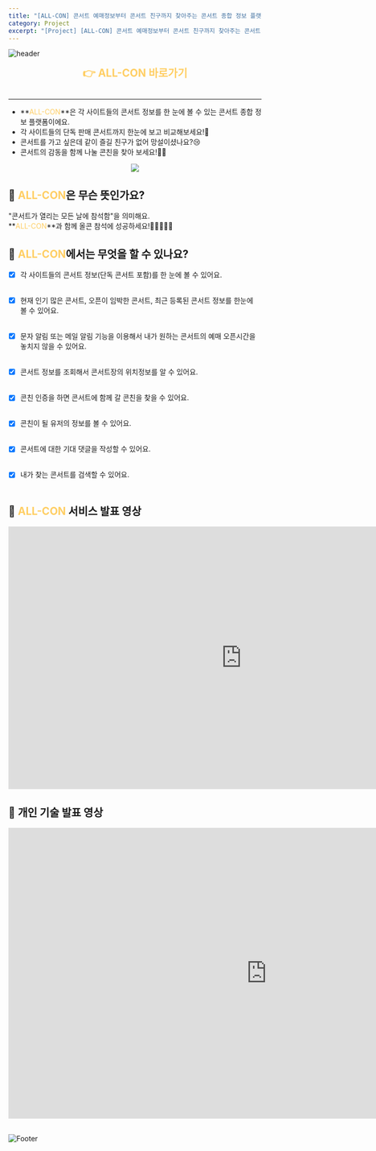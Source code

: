 ```yaml
---
title: "[ALL-CON] 콘서트 예매정보부터 콘서트 친구까지 찾아주는 콘서트 종합 정보 플랫폼 \U0001F39F"
category: Project
excerpt: "[Project] [ALL-CON] 콘서트 예매정보부터 콘서트 친구까지 찾아주는 콘서트 종합 정보 플랫폼 \U0001F39F"
---
```


![header](https://capsule-render.vercel.app/api?type=waving&color=FFCE63&height=230&section=header&text=예매정보부터&#160;콘서트&#160;친구까지&#160;찾아주는&#160;콘서트&#160;종합&#160;정보&#160;플랫폼&fontColor=FFFFFF&fontSize=25)

**<center><a href="https://all-con.kr/" target="_blank" style="text-decoration:none"><span style="font-size: 1.5em; color: #FFCE63;">&#160;👉 ALL-CON 바로가기&#160;</span></a></center><br>**

---

- **<span style="font-size: 1em; color: #FFCE63;">ALL-CON</span>**은 각 사이트들의 콘서트 정보를 한 눈에 볼 수 있는 콘서트 종합 정보 플랫폼이에요.
- 각 사이트들의 단독 판매 콘서트까지 한눈에 보고 비교해보세요!🤩
- 콘서트를 가고 싶은데 같이 즐길 친구가 없어 망설이셨나요?😢
- 콘서트의 감동을 함께 나눌 콘친을 찾아 보세요!🤼‍♂️

<center><a href="https://all-con.kr/" target="_blank" style="text-decoration:none"><img src="https://user-images.githubusercontent.com/83164003/152898834-c2e127a6-9431-4841-a6d0-21f532b7b07e.png"/></a></center>


## 🤔 <span style="color: #FFCE63;">ALL-CON</span>은 무슨 뜻인가요?

"콘서트가 열리는 모든 날에 참석함"을 의미해요.<br>
**<span style="font-size: 1em; color: #FFCE63;">ALL-CON</span>**과 함께 올콘 참석에 성공하세요!🏃‍♀️🏃🏃‍♂️


## 🤔 <span style="color: #FFCE63;">ALL-CON</span>에서는 무엇을 할 수 있나요?

- [X] 각 사이트들의 콘서트 정보(단독 콘서트 포함)를 한 눈에 볼 수 있어요.<br><br>
- [X] 현재 인기 많은 콘서트, 오픈이 임박한 콘서트, 최근 등록된 콘서트 정보를 한눈에 볼 수 있어요.<br><br>
- [X] 문자 알림 또는 메일 알림 기능을 이용해서 내가 원하는 콘서트의 예매 오픈시간을 놓치지 않을 수 있어요.<br><br>
- [X] 콘서트 정보를 조회해서 콘서트장의 위치정보를 알 수 있어요.<br><br>
- [X] 콘친 인증을 하면 콘서트에 함께 갈 콘친을 찾을 수 있어요.<br><br>
- [X] 콘친이 될 유저의 정보를 볼 수 있어요.<br><br>
- [X] 콘서트에 대한 기대 댓글을 작성할 수 있어요.<br><br>
- [X] 내가 찾는 콘서트를 검색할 수 있어요.<br><br>



## 🎥 <span style="color: #FFCE63;">ALL-CON</span> 서비스 발표 영상

<iframe width="928" height="522" src="https://www.youtube.com/embed/1uK3QLF9TIo" title="YouTube video player" frameborder="0" allow="accelerometer; autoplay; clipboard-write; encrypted-media; gyroscope; picture-in-picture" allowfullscreen></iframe>

## 🎥 개인 기술 발표 영상

<iframe width="1028" height="578" src="https://www.youtube.com/embed/4Z4uoshjOQ4" title="YouTube video player" frameborder="0" allow="accelerometer; autoplay; clipboard-write; encrypted-media; gyroscope; picture-in-picture" allowfullscreen></iframe>



<br>
<br>



![Footer](https://capsule-render.vercel.app/api?type=waving&color=FFCE63&height=230&section=footer)
